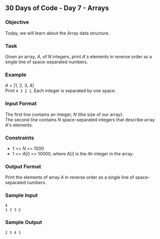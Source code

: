 ## 30 Days of Code - Day 7 - Arrays

### Objective

Today, we will learn about the Array data structure.

### Task

Given an array, <i>A</i>, of <i>N</i> integers, print <i>A</i>'s elements in reverse order as a single line of space-separated numbers.

### Example

<i>A</i> = [1, 2, 3, 4]<br>
Print ```4 3 2 1```. Each integer is separated by one space.

### Input Format

The first line contains an integer, <i>N</i> (the size of our array).<br>
The second line contains <i>N</i> space-separated integers that describe array <i>A</i>'s elements.

### Constraints

<ul>
<li>1 <= <i>N</i> <= 1000</li>
<li>1 <= <i>A</i>[<i>i</i>] <= 10000, where <i>A</i>[<i>i</i>] is the <i>i</i>th integer in the array.</li>
</ul>

### Output Format

Print the elements of array <i>A</i> in reverse order as a single line of space-separated numbers.

### Sample Input

```
4
1 2 3 2
```

### Sample Output

```
2 3 4 1
```
